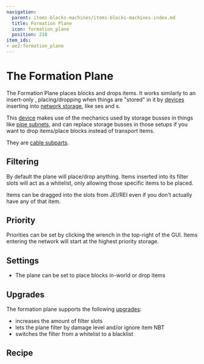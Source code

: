 ```yaml
---
navigation:
  parent: items-blocks-machines/items-blocks-machines-index.md
  title: Formation Plane
  icon: formation_plane
  position: 210
item_ids:
- ae2:formation_plane
---
```


# The Formation Plane

<GameScene zoom="8" background="#00000000" interactive="false">
  <ImportStructure src="../assets/blocks/formation_plane.snbt" />
</GameScene>

The Formation Plane places blocks and drops items. It works similarly to an insert-only <ItemLink id="storage_bus" />,
placing/dropping when things are "stored" in it by [devices](../ae2-mechanics/devices.md) inserting into [network storage](../ae2-mechanics/import-export-storage.md),
like <ItemLink id="import_bus" />ses and <ItemLink id="interface" />s.

<GameScene zoom="6">
  <ImportStructure src="../assets/assemblies/formation_plane_demonstration.snbt" />
  <IsometricCamera yaw="255" pitch="30" />
</GameScene>

This [device](../ae2-mechanics/devices.md) makes use of the mechanics used by storage busses in things like [pipe subnets](../example-setups/pipe-subnet.md),
and can replace storage busses in those setups if you want to drop items/place blocks instead of transport items.

They are [cable subparts](../ae2-mechanics/cable-subparts.md).

## Filtering

By default the plane will place/drop anything. Items inserted into its filter slots will act as a whitelist, only
allowing those specific items to be placed.

Items can be dragged into the slots from JEI/REI even if you don't actually have any of that item.

## Priority

Priorities can be set by clicking the wrench in the top-right of the GUI.
Items entering the network will start at the highest priority storage.

## Settings

*   The plane can be set to place blocks in-world or drop items

## Upgrades

The formation plane supports the following [upgrades](upgrade_cards.md):

*   <ItemLink id="capacity_card" /> increases the amount of filter slots
*   <ItemLink id="fuzzy_card" /> lets the plane filter by damage level and/or ignore item NBT
*   <ItemLink id="inverter_card" /> switches the filter from a whitelist to a blacklist

## Recipe

<RecipeFor id="formation_plane" />
